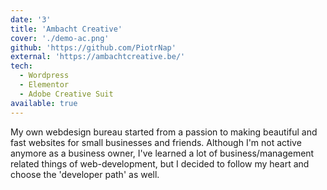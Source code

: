 ```yaml
---
date: '3'
title: 'Ambacht Creative'
cover: './demo-ac.png'
github: 'https://github.com/PiotrNap'
external: 'https://ambachtcreative.be/'
tech:
  - Wordpress
  - Elementor
  - Adobe Creative Suit
available: true
---
```


My own webdesign bureau started from a passion to making beautiful and fast websites for small businesses and friends. Although I'm not active anymore as a business owner, I've learned a lot of business/management related things of web-development, but I decided to follow my heart and choose the 'developer path' as well.
